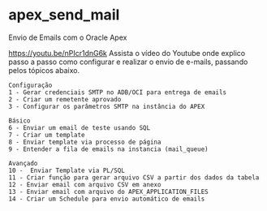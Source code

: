 # apex_send_mail
Envio de Emails com o Oracle Apex

https://youtu.be/nPIcr1dnG6k
Assista o vídeo do Youtube onde explico passo a passo como configurar e realizar o envio de e-mails, passando pelos tópicos abaixo.


    Configuração
	1 - Gerar credenciais SMTP no ADB/OCI para entrega de emails
	2 - Criar um remetente aprovado
	3 - Configurar os parâmetros SMTP na instância do APEX

    Básico
	6 - Enviar um email de teste usando SQL
	7 - Criar um template
	8 - Enviar template via processo de página
	9 - Entender a fila de emails na instancia (mail_queue)

	Avançado
	10 -  Enviar Template via PL/SQL
	11 - Criar função para gerar arquivo CSV a partir dos dados da tabela
	12 - Enviar email com arquivo CSV em anexo
	13 - Enviar email com arquivo do APEX_APPLICATION_FILES
	14 - Criar um Schedule para envio automático de emails

